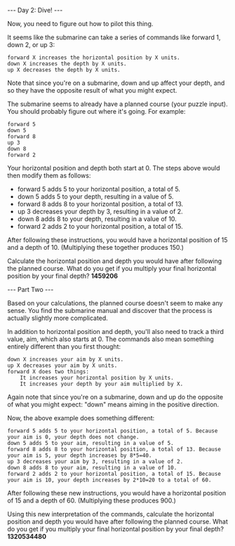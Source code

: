 --- Day 2: Dive! ---

Now, you need to figure out how to pilot this thing.

It seems like the submarine can take a series of commands like forward 1, down 2, or up 3:

    forward X increases the horizontal position by X units.
    down X increases the depth by X units.
    up X decreases the depth by X units.

Note that since you're on a submarine, down and up affect your depth, and so they have the opposite result of what you might expect.

The submarine seems to already have a planned course (your puzzle input). You should probably figure out where it's going. For example:

```
forward 5
down 5
forward 8
up 3
down 8
forward 2
```

Your horizontal position and depth both start at 0. The steps above would then modify them as follows:

   - forward 5 adds 5 to your horizontal position, a total of 5.
   - down 5 adds 5 to your depth, resulting in a value of 5.
   - forward 8 adds 8 to your horizontal position, a total of 13.
   - up 3 decreases your depth by 3, resulting in a value of 2.
   - down 8 adds 8 to your depth, resulting in a value of 10.
   - forward 2 adds 2 to your horizontal position, a total of 15.

After following these instructions, you would have a horizontal position of 15 and a depth of 10. (Multiplying these together produces 150.)

Calculate the horizontal position and depth you would have after following the planned course. What do you get if you multiply your final horizontal position by your final depth? **1459206**

--- Part Two ---

Based on your calculations, the planned course doesn't seem to make any sense. You find the submarine manual and discover that the process is actually slightly more complicated.

In addition to horizontal position and depth, you'll also need to track a third value, aim, which also starts at 0. The commands also mean something entirely different than you first thought:

    down X increases your aim by X units.
    up X decreases your aim by X units.
    forward X does two things:
        It increases your horizontal position by X units.
        It increases your depth by your aim multiplied by X.

Again note that since you're on a submarine, down and up do the opposite of what you might expect: "down" means aiming in the positive direction.

Now, the above example does something different:

    forward 5 adds 5 to your horizontal position, a total of 5. Because your aim is 0, your depth does not change.
    down 5 adds 5 to your aim, resulting in a value of 5.
    forward 8 adds 8 to your horizontal position, a total of 13. Because your aim is 5, your depth increases by 8*5=40.
    up 3 decreases your aim by 3, resulting in a value of 2.
    down 8 adds 8 to your aim, resulting in a value of 10.
    forward 2 adds 2 to your horizontal position, a total of 15. Because your aim is 10, your depth increases by 2*10=20 to a total of 60.

After following these new instructions, you would have a horizontal position of 15 and a depth of 60. (Multiplying these produces 900.)

Using this new interpretation of the commands, calculate the horizontal position and depth you would have after following the planned course. What do you get if you multiply your final horizontal position by your final depth?  **1320534480**
